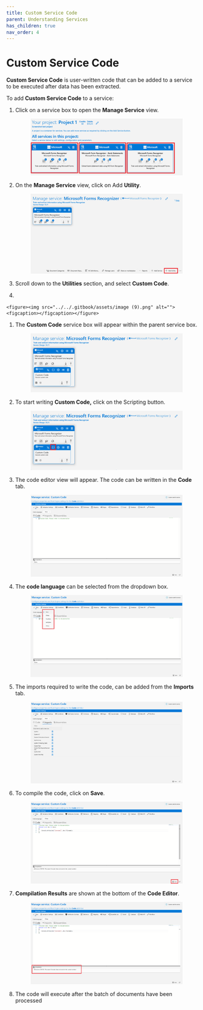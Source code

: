 ```yaml
---
title: Custom Service Code
parent: Understanding Services
has_children: true
nav_order: 4
---
```


# Custom Service Code

**Custom Service Code** is user-written code that can be added to a service to be executed after data has been extracted.

To add **Custom Service Code** to a service:

1.  Click on a service box to open the **Manage Service** view.

    <figure><img src="../../.gitbook/assets/image (75).png" alt=""><figcaption></figcaption></figure>
2.  On the **Manage Service** view, click on Add **Utility**.

    <figure><img src="../../.gitbook/assets/image (72).png" alt=""><figcaption></figcaption></figure>
3. Scroll down to the **Utilities** section, and select **Custom Code**.
4.

```
<figure><img src="../../.gitbook/assets/image (9).png" alt=""><figcaption></figcaption></figure>
```

1.  The **Custom Code** service box will appear within the parent service box.

    <figure><img src="../../.gitbook/assets/image (69) (1).png" alt=""><figcaption></figcaption></figure>
2.  To start writing **Custom Code,** click on the Scripting button.

    <figure><img src="../../.gitbook/assets/image (41).png" alt=""><figcaption></figcaption></figure>
3.  The code editor view will appear. The code can be written in the **Code** tab.

    <figure><img src="../../.gitbook/assets/image (4) (4).png" alt=""><figcaption></figcaption></figure>
4.  The **code language** can be selected from the dropdown box.

    <figure><img src="../../.gitbook/assets/image (29) (1) (2) (2) (1) (1).png" alt=""><figcaption></figcaption></figure>
5.  The imports required to write the code, can be added from the **Imports** tab.

    <figure><img src="../../.gitbook/assets/image (14) (1) (2).png" alt=""><figcaption></figcaption></figure>
6.  To compile the code, click on **Save**.

    <figure><img src="../../.gitbook/assets/image (2) (1) (1).png" alt=""><figcaption></figcaption></figure>
7.  **Compilation Results** are shown at the bottom of the **Code Editor**.

    <figure><img src="../../.gitbook/assets/image (43) (1) (1) (1).png" alt=""><figcaption></figcaption></figure>
8. The code will execute after the batch of documents have been processed
